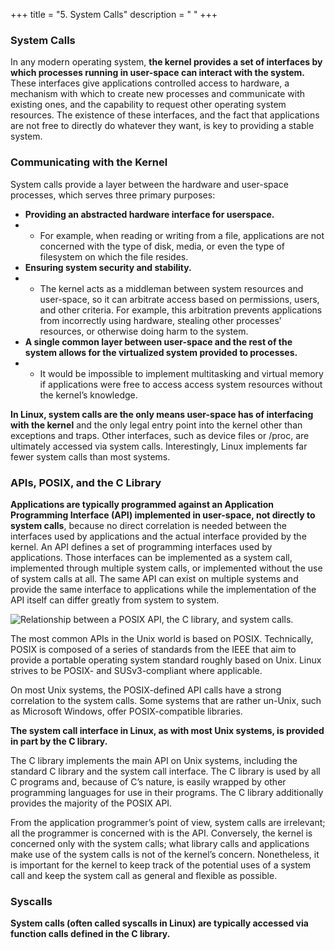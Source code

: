 +++
title = "5. System Calls"
description = " "
+++

### System Calls

In any modern operating system, **the kernel provides a set of interfaces by which processes running in user-space can interact with the system.** These interfaces give applications controlled access to hardware, a mechanism with which to create new processes and communicate with existing ones, and the capability to request other operating system resources. The existence of these interfaces, and the fact that applications are not free to directly do whatever they want, is key to providing a stable system.

### Communicating with the Kernel

System calls provide a layer between the hardware and user-space processes, which serves three primary purposes:

* **Providing an abstracted hardware interface for userspace.**
* * For example, when reading or writing from a file, applications are not concerned with the type of disk, media, or even the type of filesystem on which the file resides.
* **Ensuring system security and stability.**
* * The kernel acts as a middleman between system resources and user-space, so it can arbitrate access based on permissions, users, and other criteria. For example, this arbitration prevents applications from incorrectly using hardware, stealing other processes’ resources, or otherwise doing harm to the system.
* **A single common layer between user-space and the rest of the system allows for the virtualized system provided to processes.**
* * It would be impossible to implement multitasking and virtual memory if applications were free to access access system resources without the kernel’s knowledge.

**In Linux, system calls are the only means user-space has of interfacing with the kernel** and the only legal entry point into the kernel other than exceptions and traps. Other interfaces, such as device files or /proc, are ultimately accessed via system calls. Interestingly, Linux implements far fewer system calls than most systems.

### APIs, POSIX, and the C Library

**Applications are typically programmed against an Application Programming Interface (API) implemented in user-space, not directly to system calls**, because no direct correlation is needed between the interfaces used by applications and the actual interface provided by the kernel.
An API defines a set of programming interfaces used by applications. Those interfaces can be implemented as a system call, implemented through multiple system calls, or implemented without the use of system calls at all.
The same API can exist on multiple systems and provide the same interface to applications while the implementation of the API itself can differ greatly from system to system.

![Relationship between a POSIX API, the C library, and system calls.](https://raw.githubusercontent.com/wdhif/grimoire/master/website/static/linux-kernel-development/figure_5.1.png)

The most common APIs in the Unix world is based on POSIX. Technically, POSIX is composed of a series of standards from the IEEE that aim to provide a portable operating system standard roughly based on Unix. Linux strives to be POSIX- and SUSv3-compliant where applicable.

On most Unix systems, the POSIX-defined API calls have a strong correlation to the system calls. Some systems that are rather un-Unix, such as Microsoft Windows, offer POSIX-compatible libraries.

**The system call interface in Linux, as with most Unix systems, is provided in part by the C library.**

The C library implements the main API on Unix systems, including the standard C library and the system call interface.
The C library is used by all C programs and, because of C’s nature, is easily wrapped by other programming languages for use in their programs. The C library additionally provides the majority of the POSIX API.

From the application programmer’s point of view, system calls are irrelevant; all the programmer is concerned with is the API.
Conversely, the kernel is concerned only with the system calls; what library calls and applications make use of the system calls is not of the kernel’s concern. Nonetheless, it is important for the kernel to keep track of the potential uses of a system call and keep the system call as general and flexible as possible.

### Syscalls

**System calls (often called syscalls in Linux) are typically accessed via function calls defined in the C library.**
